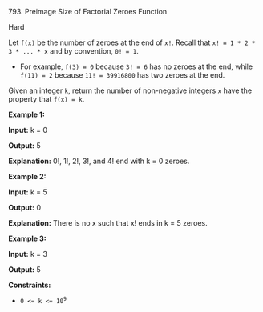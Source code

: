 793\. Preimage Size of Factorial Zeroes Function

Hard

Let `f(x)` be the number of zeroes at the end of `x!`. Recall that `x! = 1 * 2 * 3 * ... * x` and by convention, `0! = 1`.

*   For example, `f(3) = 0` because `3! = 6` has no zeroes at the end, while `f(11) = 2` because `11! = 39916800` has two zeroes at the end.

Given an integer `k`, return the number of non-negative integers `x` have the property that `f(x) = k`.

**Example 1:**

**Input:** k = 0

**Output:** 5

**Explanation:** 0!, 1!, 2!, 3!, and 4! end with k = 0 zeroes.

**Example 2:**

**Input:** k = 5

**Output:** 0

**Explanation:** There is no x such that x! ends in k = 5 zeroes.

**Example 3:**

**Input:** k = 3

**Output:** 5

**Constraints:**

*   <code>0 <= k <= 10<sup>9</sup></code>